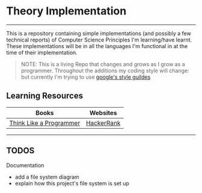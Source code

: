 # Theory Implementation
***

This is a repository containing simple implementations (and possibly a few technical reports) of Computer Science Principles I'm learning/have learnt. These implementations will be in all the languages I'm functional in at the time of their implementation.

>NOTE:
>This is a living Repo that changes and grows as I grow as a programmer.
>Throughout the additions my coding style will change: but currently I'm
>trying to use [google's style guildes](https://google.github.io/styleguide/) 

## Learning Resources
|Books|Websites|
| ------ | ------ |
|[Think Like a Programmer](https://nostarch.com/thinklikeaprogrammer)|[HackerRank](https://www.hackerrank.com)|
***

## TODOS
Documentation
* add a file system diagram
* explain how this project's file system is set up
